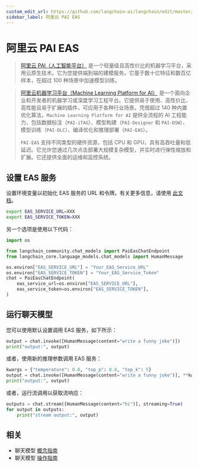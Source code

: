 ```yaml
---
custom_edit_url: https://github.com/langchain-ai/langchain/edit/master/docs/docs/integrations/chat/alibaba_cloud_pai_eas.ipynb
sidebar_label: 阿里云 PAI EAS
---
```


# 阿里云 PAI EAS

>[阿里云 PAI（人工智能平台）](https://www.alibabacloud.com/help/en/pai/?spm=a2c63.p38356.0.0.c26a426ckrxUwZ) 是一个轻量级且高性价比的机器学习平台，采用云原生技术。它为您提供端到端的建模服务。它基于数十亿特征和数百亿样本，在超过 100 种场景中加速模型训练。

>[阿里云机器学习平台（Machine Learning Platform for AI）](https://www.alibabacloud.com/help/en/machine-learning-platform-for-ai/latest/what-is-machine-learning-pai) 是一个面向企业和开发者的机器学习或深度学习工程平台。它提供易于使用、高性价比、高性能且易于扩展的插件，可应用于各种行业场景。凭借超过 140 种内置优化算法，`Machine Learning Platform for AI` 提供全流程的 AI 工程能力，包括数据标注（`PAI-iTAG`）、模型构建（`PAI-Designer` 和 `PAI-DSW`）、模型训练（`PAI-DLC`）、编译优化和推理部署（`PAI-EAS`）。
>
>`PAI-EAS` 支持不同类型的硬件资源，包括 CPU 和 GPU，具有高吞吐量和低延迟。它允许您通过几次点击部署大规模复杂模型，并实时进行弹性缩放和扩展。它还提供全面的运维和监控系统。

## 设置 EAS 服务

设置环境变量以初始化 EAS 服务的 URL 和令牌。有关更多信息，请使用 [此文档](https://www.alibabacloud.com/help/en/pai/user-guide/service-deployment/)。

```bash
export EAS_SERVICE_URL=XXX
export EAS_SERVICE_TOKEN=XXX
```
另一个选项是使用以下代码：

```python
import os

from langchain_community.chat_models import PaiEasChatEndpoint
from langchain_core.language_models.chat_models import HumanMessage

os.environ["EAS_SERVICE_URL"] = "Your_EAS_Service_URL"
os.environ["EAS_SERVICE_TOKEN"] = "Your_EAS_Service_Token"
chat = PaiEasChatEndpoint(
    eas_service_url=os.environ["EAS_SERVICE_URL"],
    eas_service_token=os.environ["EAS_SERVICE_TOKEN"],
)
```

## 运行聊天模型

您可以使用默认设置调用 EAS 服务，如下所示：

```python
output = chat.invoke([HumanMessage(content="write a funny joke")])
print("output:", output)
```

或者，使用新的推理参数调用 EAS 服务：

```python
kwargs = {"temperature": 0.8, "top_p": 0.8, "top_k": 5}
output = chat.invoke([HumanMessage(content="write a funny joke")], **kwargs)
print("output:", output)
```

或者，运行流调用以获取流响应：

```python
outputs = chat.stream([HumanMessage(content="hi")], streaming=True)
for output in outputs:
    print("stream output:", output)
```

## 相关

- 聊天模型 [概念指南](/docs/concepts/#chat-models)
- 聊天模型 [操作指南](/docs/how_to/#chat-models)